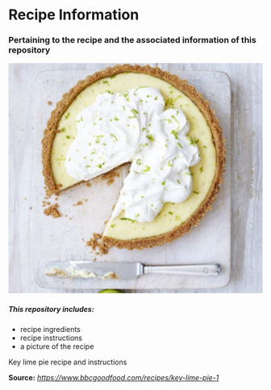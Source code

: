 # Recipe Information
### Pertaining to the recipe and the associated information of this repository

![The key lime pie](recipe.png)

##### This repository includes:
- recipe ingredients
- recipe instructions
- a picture of the recipe

Key lime pie recipe and instructions

**Source:** 
*https://www.bbcgoodfood.com/recipes/key-lime-pie-1*

